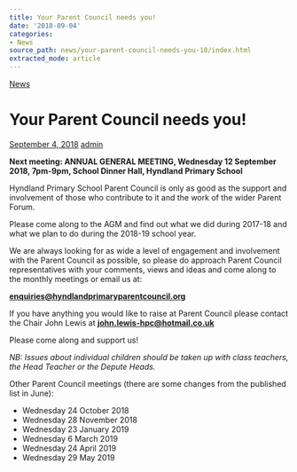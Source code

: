 ```yaml
---
title: Your Parent Council needs you!
date: '2018-09-04'
categories:
- News
source_path: news/your-parent-council-needs-you-10/index.html
extracted_mode: article
---
```

[News](/news/)

# Your Parent Council needs you!

[September 4, 2018](/news/your-parent-council-needs-you-10/) [admin](author/admin/)

**Next meeting: ANNUAL GENERAL MEETING, Wednesday 12 September 2018, 7pm-9pm, School Dinner Hall, Hyndland Primary School**

Hyndland Primary School Parent Council is only as good as the support and involvement of those who contribute to it and the work of the wider Parent Forum.

Please come along to the AGM and find out what we did during 2017-18 and what we plan to do during the 2018-19 school year.

We are always looking for as wide a level of engagement and involvement with the Parent Council as possible, so please do approach Parent Council representatives with your comments, views and ideas and come along to the monthly meetings or email us at:

[**enquiries@hyndlandprimaryparentcouncil.org**](mailto:enquiries@hyndlandprimaryparentcouncil.org)

If you have anything you would like to raise at Parent Council please contact the Chair John Lewis at&nbsp;[**john.lewis-hpc@hotmail.co.uk**](mailto:john.lewis-hpc@hotmail.co.uk)

Please come along and support us!

_NB: Issues about individual children should be taken up with class teachers, the Head Teacher or the Depute Heads._

Other Parent Council meetings (there are some changes from the published list in June):

- Wednesday 24 October 2018
- Wednesday 28 November 2018
- Wednesday 23 January 2019
- Wednesday 6 March 2019
- Wednesday 24 April 2019
- Wednesday 29 May 2019
